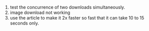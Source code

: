 1. test the concurrence of two downloads simultaneously.
2. image download not working
3. use the article to make it 2x faster so fast that it can take 10 to 15 seconds only.